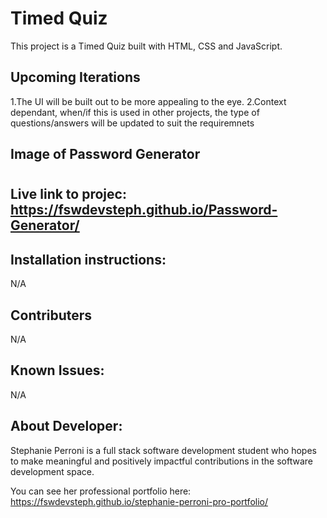 # Timed Quiz

This project is a Timed Quiz built with HTML, CSS and JavaScript.

## Upcoming Iterations

1.The UI will be built out to be more appealing to the eye.
2.Context dependant, when/if this is used in other projects, the type of questions/answers will be updated to suit the requiremnets

## Image of Password Generator

# <link src="">

## Live link to projec: https://fswdevsteph.github.io/Password-Generator/

## Installation instructions:

N/A

## Contributers

N/A

## Known Issues:

N/A

## About Developer:

Stephanie Perroni is a full stack software development student who hopes to make meaningful and positively impactful contributions in the software development space.

You can see her professional portfolio here: https://fswdevsteph.github.io/stephanie-perroni-pro-portfolio/
